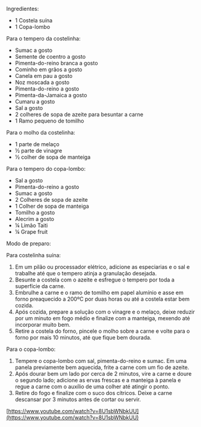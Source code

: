 
Ingredientes:
- 1 Costela suína
- 1 Copa-lombo

Para o tempero da costelinha:
- Sumac a gosto
- Semente de coentro a gosto
- Pimenta-do-reino branca a gosto
- Cominho em grãos a gosto
- Canela em pau a gosto
- Noz moscada a gosto
- Pimenta-do-reino a gosto
- Pimenta-da-Jamaica a gosto
- Cumaru a gosto
- Sal a gosto
- 2 colheres de sopa de azeite para besuntar a carne
- 1 Ramo pequeno de tomilho

Para o molho da costelinha:
- 1 parte de melaço
- ½ parte de vinagre
- ½ colher de sopa de manteiga

Para o tempero do copa-lombo:
- Sal a gosto
- Pimenta-do-reino a gosto
- Sumac a gosto
- 2 Colheres de sopa de azeite
- 1 Colher de sopa de manteiga
- Tomilho a gosto
- Alecrim a gosto
- ¼ Limão Taiti
- ¼ Grape fruit

Modo de preparo:

Para costelinha suína:
1. Em um pilão ou processador elétrico, adicione as especiarias e o sal e trabalhe até que o tempero atinja a granulação desejada.
2. Besunte a costela com o azeite e esfregue o tempero por toda a superfície da carne.
3. Embrulhe a carne e o ramo de tomilho em papel alumínio e asse em forno preaquecido a 200ºC por duas horas ou até a costela estar bem cozida.
4. Após cozida, prepare a solução com o vinagre e o melaço, deixe reduzir por um minuto em fogo médio e finalize com a manteiga, mexendo até incorporar muito bem.
5. Retire a costela do forno, pincele o molho sobre a carne e volte para o forno por mais 10 minutos, até que fique bem dourada.

Para o copa-lombo:
1. Tempere o copa-lombo com sal, pimenta-do-reino e sumac. Em uma panela previamente bem aquecida, frite a carne com um fio de azeite.
2. Após dourar bem um lado por cerca de 2 minutos, vire a carne e doure o segundo lado; adicione as ervas frescas e a manteiga à panela e regue a carne com o auxílio de uma colher até atingir o ponto.
3. Retire do fogo e finalize com o suco dos cítricos. Deixe a carne descansar por 3 minutos antes de cortar ou servir.

[https://www.youtube.com/watch?v=8U1sbWNbkUU](https://www.youtube.com/watch?v=8U1sbWNbkUU)
